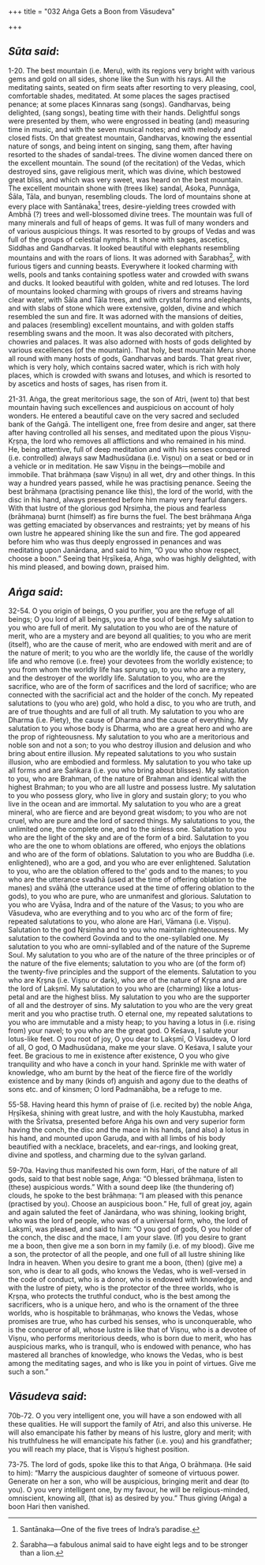 +++
title = "032  Aṅga Gets a Boon from Vāsudeva"

+++
 

## *Sūta said*:

1-20. The best mountain (i.e. Meru), with its regions very bright with various gems and gold on all sides, shone like the Sun with his rays. All the meditating saints, seated on firm seats after resorting to very pleasing, cool, comfortable shades, meditated. At some places the sages practised penance; at some places Kinnaras sang (songs). Gandharvas, being delighted, (sang songs), beating time with their hands. Delightful songs were presented by them, who were engrossed in beating (and) measuring time in music, and with the seven musical notes; and with melody and closed fists. On that greatest mountain, Gandharvas, knowing the essential nature of songs, and being intent on singing, sang them, after having resorted to the shades of sandal-trees. The divine women danced there on the excellent mountain. The sound (of the recitation) of the Vedas, which destroyed sins, gave religious merit, which was divine, which bestowed great bliss, and which was very sweet, was heard on the best mountain. The excellent mountain shone with (trees like) sandal, Aśoka, Punnāga, Śāla, Tāla, and bunyan, resembling clouds. The lord of mountains shone at every place with Santānaka[^1] trees, desire-yielding trees crowded with Ambhā (?) trees and well-blossomed divine trees. The mountain was full of many minerals and full of heaps of gems. It was full of many wonders and of various auspicious things. It was resorted to by groups of Vedas and was full of the groups of celestial nymphs. It shone with sages, ascetics, Siddhas and Gandharvas. It looked beautiful with elephants resembling mountains and with the roars of lions. It was adorned with Śarabhas[^2], with furious tigers and cunning beasts. Everywhere it looked charming with wells, pools and tanks containing spotless water and crowded with swans and ducks. It looked beautiful with golden, white and red lotuses. The lord of mountains looked charming with groups of rivers and streams having clear water, with Śāla and Tāla trees, and with crystal forms and elephants, and with slabs of stone which were extensive, golden, divine and which resembled the sun and fire. It was adorned with the mansions of deities, and palaces (resembling) excellent mountains, and with golden staffs resembling swans and the moon. It was also decorated with pitchers, chowries and palaces. It was also adorned with hosts of gods delighted by various excellences (of the mountain). That holy, best mountain Meru shone all round with many hosts of gods, Gandharvas and bards. That great river, which is very holy, which contains sacred water, which is rich with holy places, which is crowded with swans and lotuses, and which is resorted to by ascetics and hosts of sages, has risen from it.

[^1]:  Santānaka—One of the five trees of Indra’s paradise.

[^2]:  Śarabha—a fabulous animal said to have eight legs and to be stronger than a lion.

21-31. Aṅga, the great meritorious sage, the son of Atri, (went to) that best mountain having such excellences and auspicious on account of holy wonders. He entered a beautiful cave on the very sacred and secluded bank of the Gaṅgā. The intelligent one, free from desire and anger, sat there after having controlled all his senses, and meditated upon the pious Viṣṇu-Kṛṣṇa, the lord who removes all afflictions and who remained in his mind. He, being attentive, full of deep meditation and with his senses conquered (i.e. controlled) always saw Madhusūdana (i.e. Viṣṇu) on a seat or bed or in a vehicle or in meditation. He saw Viṣṇu in the beings—mobile and immobile. That brāhmaṇa (saw Viṣṇu) in all wet, dry and other things. In this way a hundred years passed, while he was practising penance. Seeing the best brāhmaṇa (practising penance like this), the lord of the world, with the disc in his hand, always presented before him many very fearful dangers. With that lustre of the glorious god Nṛsiṃha, the pious and fearless (brāhmaṇa) burnt (himself) as fire burns the fuel. The best brāhmaṇa Aṅga was getting emaciated by observances and restraints; yet by means of his own lustre he appeared shining like the sun and fire. The god appeared before him who was thus deeply engrossed in penances and was meditating upon Janārdana, and said to him, “O you who show respect, choose a boon.” Seeing that Hṛṣīkeśa, Aṅga, who was highly delighted, with his mind pleased, and bowing down, praised him.

## *Aṅga said*:

32-54. O you origin of beings, O you purifier, you are the refuge of all beings; O you lord of all beings, you are the soul of beings. My salutation to you who are full of merit. My salutation to you who are of the nature of merit, who are a mystery and are beyond all qualities; to you who are merit (itself), who are the cause of merit, who are endowed with merit and are of the nature of merit; to you who are the worldly life, the cause of the worldly life and who remove (i.e. free) your devotees from the worldly existence; to you from whom the worldly life has sprung up, to you who are a mystery, and the destroyer of the worldly life. Salutation to you, who are the sacrifice, who are of the form of sacrifices and the lord of sacrifice; who are connected with the sacrificial act and the holder of the conch. My repeated salutations to (you who are) gold, who hold a disc, to you who are truth, and are of true thoughts and are full of all truth. My salutation to you who are Dharma (i.e. Piety), the cause of Dharma and the cause of everything. My salutation to you whose body is Dharma, who are a great hero and who are the prop of righteousness. My salutation to you who are a meritorious and noble son and not a son; to you who destroy illusion and delusion and who bring about entire illusion. My repeated salutations to you who sustain illusion, who are embodied and formless. My salutation to you who take up all forms and are Śaṅkara (i.e. you who bring about blisses). My salutation to you, who are Brahman, of the nature of Brahman and identical with the highest Brahman; to you who are all lustre and possess lustre. My salutation to you who possess glory, who live in glory and sustain glory; to you who live in the ocean and are immortal. My salutation to you who are a great mineral, who are fierce and are beyond great wisdom; to you who are not cruel, who are pure and the lord of sacred things. My salutations to you, the unlimited one, the complete one, and to the sinless one. Salutation to you who are the light of the sky and are of the form of a bird. Salutation to you who are the one to whom oblations are offered, who enjoys the oblations and who are of the form of oblations. Salutation to you who are Buddha (i.e. enlightened), who are a god, and you who are ever enlightened. Salutation to you, who are the oblation offered to the' gods and to the manes; to you who are the utterance svadhā (used at the time of offering oblation to the manes) and svāhā (the utterance used at the time of offering oblation to the gods), to you who are pure, who are unmanifest and glorious. Salutation to you who are Vyāsa, Indra and of the nature of the Vasus; to you who are Vāsudeva, who are everything and to you who arc of the form of fire; repeated salutations to you, who alone are Hari, Vāmana (i.e. Viṣṇu). Salutation to the god Nṛsiṃha and to you who maintain righteousness. My salutation to the cowherd Govinda and to the one-syllabled one. My salutation to you who are omni-syllabled and of the nature of the Supreme Soul. My salutation to you who are of the nature of the three principles or of the nature of the five elements; salutation to you who are (of the form of) the twenty-five principles and the support of the elements. Salutation to you who are Kṛṣna (i.e. Viṣṇu or dark), who are of the nature of Kṛṣna and are the lord of Lakṣmī. My salutation to you who are (charming) like a lotus-petal and are the highest bliss. My salutation to you who are the supporter of all and the destroyer of sins. My salutation to you who are the very great merit and you who practise truth. O eternal one, my repeated salutations to you who are immutable and a misty heap; to you having a lotus in (i.e. rising from) your navel; to you who are the great god. O Keśava, I salute your lotus-like feet. O you root of joy, O you dear to Lakṣmī, O Vāsudeva, O lord of all, O god, O Madhusūdana, make me your slave. O Keśava, I salute your feet. Be gracious to me in existence after existence, O you who give tranquility and who have a conch in your hand. Sprinkle me with water of knowledge, who am burnt by the heat of the fierce fire of the worldly existence and by many (kinds of) anguish and agony due to the deaths of sons etc. and of kinsmen; O lord Padmanābha, be a refuge to me.

55-58. Having heard this hymn of praise of (i.e. recited by) the noble Aṅga, Hṛṣīkeśa, shining with great lustre, and with the holy Kaustubha, marked with the Śrīvatsa, presented before Aṅga his own and very superior form having the conch, the disc and the mace in his hands, (and also) a lotus in his hand, and mounted upon Garuḍa, and with all limbs of his body beautified with a necklace, bracelets, and ear-rings, and looking great, divine and spotless, and charming due to the sylvan garland.

59-70a. Having thus manifested his own form, Hari, of the nature of all gods, said to that best noble sage, Aṅga: “O blessed brāhmaṇa, listen to (these) auspicious words.” With a sound deep like (the thundering of) clouds, he spoke to the best brāhmaṇa: “I am pleased with this penance (practised by you). Choose an auspicious boon.” He, full of great joy, again and again saluted the feet of Janārdana, who was shining, looking bright, who was the lord of people, who was of a universal form, who, the lord of Lakṣmī, was pleased, and said to him: “O you god of gods, O you holder of the conch, the disc and the mace, I am your slave. (If) you desire to grant me a boon, then give me a son born in my family (i.e. of my blood). Give me a son, the protector of all the people, and one full of all lustre shining like Indra in heaven. When you desire to grant me a boon, (then) (give me) a son, who is dear to all gods, who knows the Vedas, who is well-versed in the code of conduct, who is a donor, who is endowed with knowledge, and with the lustre of piety, who is the protector of the three worlds, who is Kṛṣṇa, who protects the truthful conduct, who is the best among the sacrificers, who is a unique hero, and who is the ornament of the three worlds, who is hospitable to brāhmaṇas, who knows the Vedas, whose promises are true, who has curbed his senses, who is unconquerable, who is the conqueror of all, whose lustre is like that of Viṣṇu, who is a devotee of Viṣṇu, who performs meritorious deeds, who is born due to merit, who has auspicious marks, who is tranquil, who is endowed with penance, who has mastered all branches of knowledge, who knows the Vedas, who is best among the meditating sages, and who is like you in point of virtues. Give me such a son.”

## *Vāsudeva said*:

70b-72. O you very intelligent one, you will have a son endowed with all these qualities. He will support the family of Atri, and also this universe. He will also emancipate his father by means of his lustre, glory and merit; with his truthfulness he will emancipate his father (i.e. you) and his grandfather; you will reach my place, that is Viṣṇu’s highest position.

73-75. The lord of gods, spoke like this to that Aṅga, O brāhmaṇa. (He said to him): “Marry the auspicious daughter of someone of virtuous power. Generate on her a son, who will be auspicious, bringing merit and dear (to you). O you very intelligent one, by my favour, he will be religious-minded, omniscient, knowing all, (that is) as desired by you.” Thus giving (Aṅga) a boon Hari then vanished.




